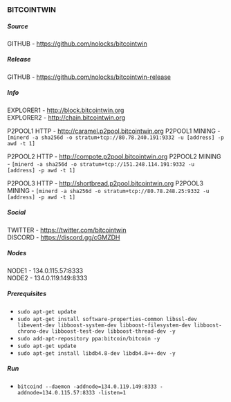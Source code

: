 ### BITCOINTWIN

##### Source
GITHUB - https://github.com/nolocks/bitcointwin  

##### Release
GITHUB - https://github.com/nolocks/bitcointwin-release  

##### Info
EXPLORER1 - http://block.bitcointwin.org  
EXPLORER2 - http://chain.bitcointwin.org  

P2POOL1 HTTP - http://caramel.p2pool.bitcointwin.org
P2POOL1 MINING - `[minerd -a sha256d -o stratum+tcp://80.78.240.191:9332 -u [address] -p awd -t 1]`  

P2POOL2 HTTP - http://compote.p2pool.bitcointwin.org
P2POOL2 MINING - `[minerd -a sha256d -o stratum+tcp://151.248.114.191:9332 -u [address] -p awd -t 1]`  

P2POOL3 HTTP - http://shortbread.p2pool.bitcointwin.org
P2POOL3 MINING - `[minerd -a sha256d -o stratum+tcp://80.78.248.25:9332 -u [address] -p awd -t 1]`  

##### Social
TWITTER - https://twitter.com/bitcointwin  
DISCORD - https://discord.gg/cGMZDH  

##### Nodes
NODE1 - 134.0.115.57:8333  
NODE2 - 134.0.119.149:8333  

##### Prerequisites
- `sudo apt-get update`  
- `sudo apt-get install software-properties-common libssl-dev libevent-dev libboost-system-dev libboost-filesystem-dev libboost-chrono-dev libboost-test-dev libboost-thread-dev -y`  
- `sudo add-apt-repository ppa:bitcoin/bitcoin -y`  
- `sudo apt-get update`  
- `sudo apt-get install libdb4.8-dev libdb4.8++-dev -y`  

##### Run
- `bitcoind --daemon -addnode=134.0.119.149:8333 -addnode=134.0.115.57:8333 -listen=1`  
